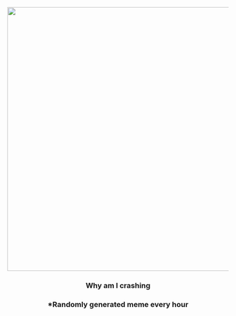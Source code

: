 <p align="center">
        <img src="https://i.redd.it/syfbiyr63o091.gif" width="600" height="600">
        </p>
        <h3 align="center">Why am I crashing</h3>
        <h3 align="center">*Randomly generated meme every hour</h3>
    